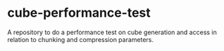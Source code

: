 # cube-performance-test
A repository to do a performance test on cube generation and access in relation to chunking and compression parameters.
